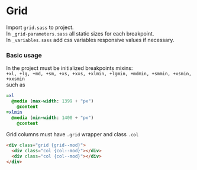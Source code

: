 # Grid

Import `grid.sass` to project.<br/>
In `_grid-parameters.sass` all static sizes for each breakpoint.<br/>
In `_variables.sass` add css variables responsive values if necessary.

### Basic usage
In the project must be initialized breakpoints mixins:<br/>
`+xl, +lg, +md, +sm, +xs, +xxs, +xlmin, +lgmin, +mdmin, +smmin, +xsmin, +xxsmin`<br/>
such as

```sass
=xl
  @media (max-width: 1399 + "px")
    @content
=xlmin
  @media (min-width: 1400 + "px")
    @content
```

Grid columns must have `.grid` wrapper and class `.col`

```html
<div class="grid {grid--mod}">
  <div class="col {col--mod}"></div>
  <div class="col {col--mod}"></div>
</div>
```